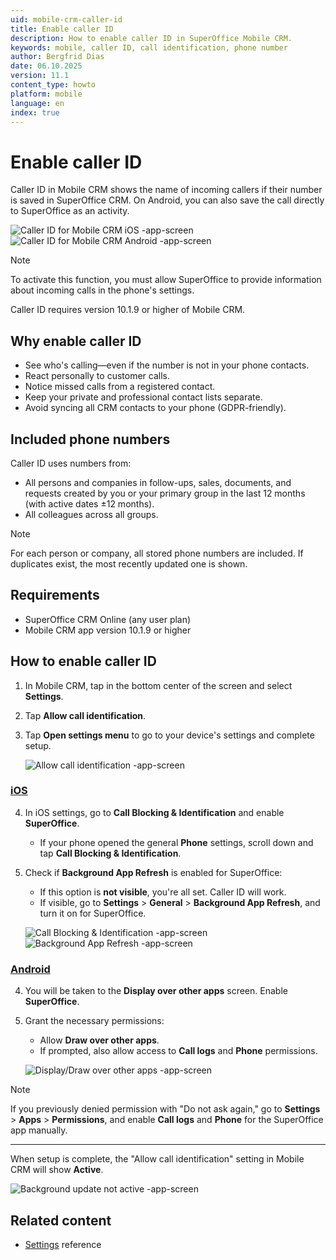 ```yaml
---
uid: mobile-crm-caller-id
title: Enable caller ID
description: How to enable caller ID in SuperOffice Mobile CRM.
keywords: mobile, caller ID, call identification, phone number
author: Bergfrid Dias
date: 06.10.2025
version: 11.1
content_type: howto
platform: mobile
language: en
index: true
---
```


# Enable caller ID

Caller ID in Mobile CRM shows the name of incoming callers if their number is saved in SuperOffice CRM. On Android, you can also save the call directly to SuperOffice as an activity.

![Caller ID for Mobile CRM iOS -app-screen][img2]![Caller ID for Mobile CRM Android -app-screen][img3]

> [!NOTE]
> To activate this function, you must allow SuperOffice to provide information about incoming calls in the phone's settings.
>
> Caller ID requires version 10.1.9 or higher of Mobile CRM.

## Why enable caller ID

* See who's calling—even if the number is not in your phone contacts.
* React personally to customer calls.
* Notice missed calls from a registered contact.
* Keep your private and professional contact lists separate.
* Avoid syncing all CRM contacts to your phone (GDPR-friendly).

## Included phone numbers

Caller ID uses numbers from:

* All persons and companies in follow-ups, sales, documents, and requests created by you or your primary group in the last 12 months (with active dates ±12 months).
* All colleagues across all groups.

> [!NOTE]
> For each person or company, all stored phone numbers are included. If duplicates exist, the most recently updated one is shown.

## Requirements

* SuperOffice CRM Online (any user plan)
* Mobile CRM app version 10.1.9 or higher

## How to enable caller ID

1. In Mobile CRM, tap <i class="ph ph-list" aria-label="Main menu"></i> in the bottom center of the screen and select **Settings**.
2. Tap **Allow call identification**.
3. Tap **Open settings menu** to go to your device's settings and complete setup.

    ![Allow call identification -app-screen][img4]

<!-- markdownlint-disable-file MD029 MD051 -->
### [iOS](#tab/ios)

4. In iOS settings, go to **Call Blocking & Identification** and enable **SuperOffice**.

    * If your phone opened the general **Phone** settings, scroll down and tap **Call Blocking & Identification**.

5. Check if **Background App Refresh** is enabled for SuperOffice:

    * If this option is **not visible**, you're all set. Caller ID will work.
    * If visible, go to **Settings** > **General** > **Background App Refresh**, and turn it on for SuperOffice.

    ![Call Blocking & Identification -app-screen][img5]![Background App Refresh -app-screen][img7]

### [Android](#tab/android)

4. You will be taken to the **Display over other apps** screen. Enable **SuperOffice**.

5. Grant the necessary permissions:
    * Allow **Draw over other apps**.
    * If prompted, also allow access to **Call logs** and **Phone** permissions.

    ![Display/Draw over other apps -app-screen][img8]

> [!NOTE]
> If you previously denied permission with "Do not ask again," go to **Settings** > **Apps** > **Permissions**, and enable **Call logs** and **Phone** for the SuperOffice app manually.

***

When setup is complete, the "Allow call identification" setting in Mobile CRM will show **Active**.

![Background update not active -app-screen][img6]

## Related content

* [Settings][1] reference

<!-- Referenced links -->
[1]: settings.md

<!-- Referenced images -->
[img2]: ../../../media/loc/en/mobile/caller-id-ios.png
[img3]: ../../../media/loc/en/mobile/caller-id-android.png
[img4]: ../../../media/loc/en/mobile/open-settings-menu.png
[img5]: ../../../media/loc/en/mobile/ios-call-blocking.png
[img6]: ../../../media/loc/en/mobile/allow-call-identification.png
[img7]: ../../../media/loc/en/mobile/background-app-refresh.png
[img8]: ../../../media/loc/en/mobile/android-call-id.png
